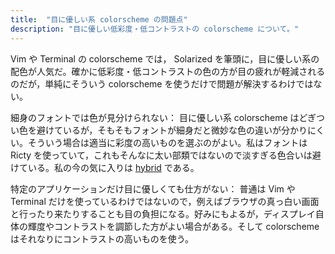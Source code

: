 ```yaml
---
title:  "目に優しい系 colorscheme の問題点"
description: "目に優しい低彩度・低コントラストの colorscheme について。"
---
```


Vim や Terminal の colorscheme では， Solarized を筆頭に，目に優しい系の配色が人気だ。確かに低彩度・低コントラストの色の方が目の疲れが軽減されるのだが，単純にそういう colorscheme を使うだけで問題が解決するわけではない。

細身のフォントでは色が見分けられない： 目に優しい系 colorscheme はどぎつい色を避けているが，そもそもフォントが細身だと微妙な色の違いが分かりにくい。そういう場合は適当に彩度の高いものを選ぶのがよい。私はフォントは Ricty を使っていて，これもそんなに太い部類ではないので淡すぎる色合いは避けている。私の今の気に入りは [hybrid](https://github.com/w0ng/vim-hybrid) である。

特定のアプリケーションだけ目に優しくても仕方がない： 普通は Vim や Terminal だけを使っているわけではないので，例えばブラウザの真っ白い画面と行ったり来たりすることも目の負担になる。好みにもよるが，ディスプレイ自体の輝度やコントラストを調節した方がよい場合がある。そして colorscheme はそれなりにコントラストの高いものを使う。
